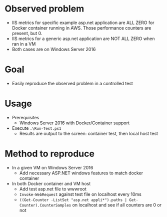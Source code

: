 # Observed problem
- IIS metrics for specific example asp.net application are ALL ZERO for Docker container running in AWS. Those performance counters are present, but 0.
- IIS metrics for a generic asp.net application are NOT ALL ZERO when ran in a VM
- Both cases are on Windows Server 2016

# Goal
- Easily reproduce the observed problem in a controlled test

# Usage
- Prerequisites
  - Windows Server 2016 with Docker/Container support
- Execute `.\Run-Test.ps1`
  - Results are output to the screen: container test, then local host test

# Method to reproduce
- In a given VM on Windows Server 2016
  - Add necessary ASP.NET windows features to match docker container
- In both Docker container and VM host
  - Add test asp.net file to wwwroot
  - `Invoke-WebRequest` against test file on localhost every 10ms
  - `((Get-Counter -ListSet "asp.net appli*").paths | Get-Counter).CounterSamples` on localhost and see if all counters are 0 or not

